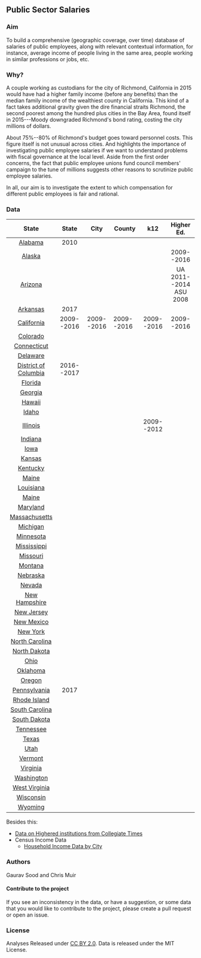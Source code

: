 ## Public Sector Salaries

### Aim 

To build a comprehensive (geographic coverage, over time) database of salaries of public employees, along with relevant contextual information, for instance, average income of people living in the same area, people working in similar professions or jobs, etc.  

### Why?

A couple working as custodians for the city of Richmond, California in 2015 would have had a higher family income (before any benefits) than the median family income of the wealthiest county in California. This kind of a fact takes additional gravity given the dire financial straits Richmond, the second poorest among the hundred plus cities in the Bay Area, found itself in 2015---Moody downgraded Richmond's bond rating, costing the city millions of dollars.  

About 75%--80% of Richmond's budget goes toward personnel costs. This figure itself is not unusual across cities. And highlights the importance of investigating public employee salaries if we want to understand problems with fiscal governance at the local level.  Aside from the first order concerns, the fact that public employee unions fund council members' campaign to the tune of millions suggests other reasons to scrutinize public employee salaries. 

In all, our aim is to investigate the extent to which compensation for different public employees is fair and rational.

### Data 

|            State            |   State    |    City    | County     |    k12     |          Higher Ed.          |
| :-------------------------: | :--------: | :--------: | ---------- | :--------: | :--------------------------: |
|       [Alabama](al/)        |    2010    |            |            |            |                              |
|        [Alaska](ak/)        |            |            |            |            |          2009--2016          |
|       [Arizona](az/)        |            |            |            |            | UA 2011--2014<br /> ASU 2008 |
|       [Arkansas](ar/)       |    2017    |            |            |            |                              |
|      [California](ca/)      | 2009--2016 | 2009--2016 | 2009--2016 | 2009--2016 |          2009--2016          |
|       [Colorado](co/)       |            |            |            |            |                              |
|     [Connecticut](ct/)      |            |            |            |            |                              |
|       [Delaware](de/)       |            |            |            |            |                              |
| [District of Columbia](dc/) | 2016--2017 |            |            |            |                              |
|       [Florida](fl/)        |            |            |            |            |                              |
|       [Georgia](ga/)        |            |            |            |            |                              |
|        [Hawaii](hi/)        |            |            |            |            |                              |
|        [Idaho](id/)         |            |            |            |            |                              |
|       [Illinois](il/)       |            |            |            | 2009--2012 |                              |
|       [Indiana](in/)        |            |            |            |            |                              |
|         [Iowa](ia/)         |            |            |            |            |                              |
|        [Kansas](ks/)        |            |            |            |            |                              |
|       [Kentucky](ky/)       |            |            |            |            |                              |
|        [Maine](me/)         |            |            |            |            |                              |
|      [Louisiana](la/)       |            |            |            |            |                              |
|        [Maine](me/)         |            |            |            |            |                              |
|       [Maryland](md/)       |            |            |            |            |                              |
|    [Massachusetts](ma/)     |            |            |            |            |                              |
|       [Michigan](mi/)       |            |            |            |            |                              |
|      [Minnesota](mn/)       |            |            |            |            |                              |
|     [Mississippi](ms/)      |            |            |            |            |                              |
|       [Missouri](mo/)       |            |            |            |            |                              |
|       [Montana](mt/)        |            |            |            |            |                              |
|       [Nebraska](nb/)       |            |            |            |            |                              |
|        [Nevada](nv/)        |            |            |            |            |                              |
|    [New Hampshire](nh/)     |            |            |            |            |                              |
|      [New Jersey](nj/)      |            |            |            |            |                              |
|      [New Mexico](nm/)      |            |            |            |            |                              |
|       [New York](ny/)       |            |            |            |            |                              |
|    [North Carolina](nc/)    |            |            |            |            |                              |
|     [North Dakota](nd/)     |            |            |            |            |                              |
|         [Ohio](oh/)         |            |            |            |            |                              |
|       [Oklahoma](ok/)       |            |            |            |            |                              |
|        [Oregon](or/)        |            |            |            |            |                              |
|     [Pennsylvania](pa/)     |    2017    |            |            |            |                              |
|     [Rhode Island](ri/)     |            |            |            |            |                              |
|    [South Carolina](sc/)    |            |            |            |            |                              |
|     [South Dakota](sd/)     |            |            |            |            |                              |
|      [Tennessee](tn/)       |            |            |            |            |                              |
|        [Texas](tx/)         |            |            |            |            |                              |
|         [Utah](ut/)         |            |            |            |            |                              |
|       [Vermont](vt/)        |            |            |            |            |                              |
|       [Virginia](va/)       |            |            |            |            |                              |
|      [Washington](wa/)      |            |            |            |            |                              |
|    [West Virginia](wv/)     |            |            |            |            |                              |
|      [Wisconsin](wi/)       |            |            |            |            |                              |
|       [Wyoming](wy/)        |            |            |            |            |                              |

Besides this: 

- [Data on Highered institutions from Collegiate Times](collegiate_times/)
- Census Income Data
  - [Household Income Data by City](census/hh_income_city.csv)


### Authors

Gaurav Sood and Chris Muir

#### Contribute to the project

If you see an inconsistency in the data, or have a suggestion, or some data that you would like to contribute to the project, please create a pull request or open an issue. 

### License

Analyses Released under [CC BY 2.0](https://creativecommons.org/licenses/by/2.0/). Data is released under the MIT License.